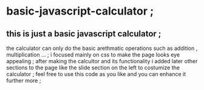 # basic-javascript-calculator ;
this is just a basic javascript calculator ;
------------------------------------------------------------------------------------------------
the calculator can only do the basic arethmatic operations such as addition , multiplication ... ;
i focused mainly on css to make the page looks eye appealing ;
after making the calcultor and its functionality i added later other sections to the page like the slide section on the left to costumize the calculator ;
feel free to use this code as you like and you can enhance it further more ;
